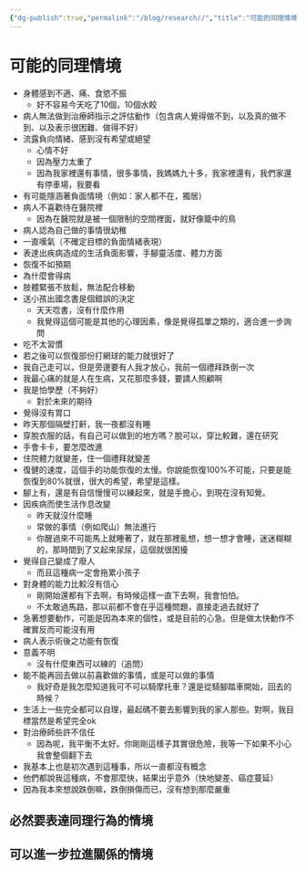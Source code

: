```yaml
---
{"dg-publish":true,"permalink":"/blog/research//","title":"可能的同理情境","tags":["empathy/course","ideas"]}
---
```



# 可能的同理情境

- 身體感到不適、痛、食慾不振
    - 好不容易今天吃了10個，10個水餃
- 病人無法做到治療師指示之評估動作（包含病人覺得做不到，以及真的做不到、以及表示很困難、做得不好）
- 流露負向情緒、感到沒有希望或絕望
    - 心情不好
    - 因為壓力太重了
    - 因為我家裡還有事情，很多事情，我媽媽九十多，我家裡還有，我們家還有停車場，我要看
- 有可能隱涵著負面情境（例如：家人都不在，獨居）
- 病人不喜歡待在醫院裡
    - 因為在醫院就是被一個限制的空間裡面，就好像籠中的鳥
- 病人認為自己做的事情很幼稚
- 一直嘆氣（不確定目標的負面情緒表現）
- 表達出疾病造成的生活負面影響，手腳靈活度、體力方面
- 恢復不如預期
- 為什麼會得病
- 肢體緊張不放鬆，無法配合移動
- 送小孩出國念書是個錯誤的決定
    - 天天唸書，沒有什麼作用
    - 我覺得這個可能是其他的心理因素，像是覺得孤單之類的，適合進一步詢問
- 吃不太習慣
- 若之後可以恢復部份打網球的能力就很好了
- 我自己走可以，但是旁邊要有人我才放心，我前一個禮拜跌倒一次
- 我最心痛的就是人在生病，又花那麼多錢，要請人照顧啊
- 我是怕學歷（不夠好）
    - 對於未來的期待
- 覺得沒有胃口
- 昨天那個隔壁打鼾，我一夜都沒有睡
- 穿脫衣服的話，有自己可以做到的地方嗎？脫可以，穿比較難，還在研究
- 手會卡卡，要怎麼改進
- 住院體力就變差，住一個禮拜就變差
- 復健的速度，這個手的功能恢復的太慢。你說能恢復100%不可能，只要是能恢復到80%就很，很大的希望，希望是這樣。
- 腳上有，還是有自信慢慢可以練起來，就是手擔心，到現在沒有知覺。
- 因疾病而使生活作息改變
    - 昨天就沒什麼睡
    - 常做的事情（例如爬山）無法進行
    - 你醒過來不可能馬上就睡著了，就在那裡亂想，想一想才會睡，迷迷糊糊的，那時間到了又起來尿尿，這個就很困擾
- 覺得自己變成了廢人
    - 而且這種病一定會拖累小孩子
- 對身體的能力比較沒有信心
    - 剛開始還都有下去啊，有時候這樣一直下去啊，我會怕怕。
    - 不太敢過馬路，那以前都不會在乎這種問題，直接走過去就好了
- 急著想要動作，可能是因為本來的個性，或是目前的心急。但是做太快動作不確實反而可能沒有用
- 病人表示術後之功能有恢復
- 意義不明
    - 沒有什麼東西可以練的（追問）
- 能不能再回去做以前喜歡做的事情，或是可以做的事情
    - 我好奇是我怎麼知道我可不可以騎摩托車？還是從騎腳踏車開始，回去的時候？
- 生活上一些完全都可以自理，最起碼不要去影響到我的家人那些。對啊，我目標當然是希望完全ok
- 對治療師些許不信任
    - 因為呢，我平衡不太好。你剛剛這樣子其實很危險，我等一下如果不小心我會整個翻下去
- 我基本上也是初次遇到這種事，所以一直都沒有概念
- 他們都說我這種病，不會那麼快，結果出乎意外（快地變差、癌症蔓延）
- 因為我本來想說跌倒嘛，跌倒損傷而已，沒有想到那麼嚴重

## 必然要表達同理行為的情境


## 可以進一步拉進關係的情境